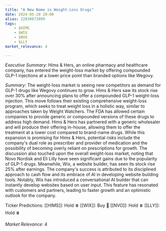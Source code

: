 ```yaml
---
title: "A New Name in Weight-Loss Drugs"
date: 2024-05-20 20:00
alias: 22830673099
tags:
    - $HIMS
    - $WIX
    - $NVO
    - $LLY
market_relevance: 4

---
```

*Executive Summary*: Hims & Hers, an online pharmacy and healthcare company, has entered the weight-loss market by offering compounded GLP-1 injections at a lower price point than branded options like Wegovy.


*Summary:*
The weight-loss market is seeing new competitors as demand for GLP-1 drugs like Wegovy continues to grow. Hims & Hers saw its stock rise over 30% after announcing plans to offer a compounded GLP-1 weight-loss injection. This move follows their existing comprehensive weight-loss program, which seeks to treat weight loss in a holistic way, similar to approaches taken by Weight Watchers. The FDA has allowed certain companies to provide generic or compounded versions of these drugs to address high demand. Hims & Hers has partnered with a generic wholesaler and will produce their offering in-house, allowing them to offer the treatment at a lower cost compared to brand-name drugs. While this expansion is promising for Hims & Hers, potential risks include the company's dual role as prescriber and provider of medication and the possibility of becoming overly reliant on prescriptions for growth. The discussion also touched upon the overall weight-loss market, noting that Novo Nordisk and Eli Lilly have seen significant gains due to the popularity of GLP-1 drugs. Meanwhile, Wix, a website builder, has seen its stock rise 25% after earnings. The company's success is attributed to its disciplined approach to cash flow and its embrace of AI in developing website building tools. Notably, Wix has introduced a conversational AI builder that can instantly develop websites based on user input. This feature has resonated with customers and partners, leading to faster growth and an optimistic outlook for the company.

Ticker Predictions:
[[HIMS]]: Hold ⏸️
[[WIX]]: Buy 🔺
[[NVO]]: Hold ⏸️
[[LLY]]: Hold ⏸️


*Market Relevance*: 4
  